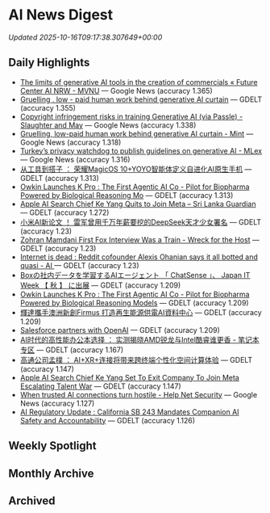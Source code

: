 # AI News Digest

_Updated 2025-10-16T09:17:38.307649+00:00_

## Daily Highlights

- [The limits of generative AI tools in the creation of commercials « Future Center AI NRW - MVNU](./daily/bd273ca4c0ae8ff6.md) — Google News (accuracy 1.365)
- [Gruelling , low - paid human work behind generative AI curtain](./daily/6569bc82eaf70e55.md) — GDELT (accuracy 1.355)
- [Copyright infringement risks in training Generative AI (via Passle) - Slaughter and May](./daily/d90f4af56c367f39.md) — Google News (accuracy 1.338)
- [Gruelling, low-paid human work behind generative AI curtain - Mint](./daily/37b8f401a38b3483.md) — Google News (accuracy 1.318)
- [Turkey’s privacy watchdog to publish guidelines on generative AI - MLex](./daily/b28bf0e9427a7995.md) — Google News (accuracy 1.316)
- [从工具到搭子 ： 荣耀MagicOS 10+YOYO智能体定义自进化AI原生手机](./daily/7ffc44d9b77a47be.md) — GDELT (accuracy 1.313)
- [Owkin Launches K Pro : The First Agentic AI Co - Pilot for Biopharma Powered by Biological Reasoning Mo](./daily/0012944ae961a3a5.md) — GDELT (accuracy 1.313)
- [Apple AI Search Chief Ke Yang Quits to Join Meta – Sri Lanka Guardian](./daily/21e624750527e021.md) — GDELT (accuracy 1.272)
- [小米AI新论文 ！ 雷军曾用千万年薪要挖的DeepSeek天才少女署名](./daily/74cba120e588a424.md) — GDELT (accuracy 1.23)
- [Zohran Mamdani First Fox Interview Was a Train - Wreck for the Host](./daily/284af2424a8ffe5d.md) — GDELT (accuracy 1.23)
- [  Internet is dead : Reddit cofounder Alexis Ohanian says it all  botted  and  quasi - AI  ](./daily/08e0f4573f558a4d.md) — GDELT (accuracy 1.23)
- [Boxの社内データを学習するAIエージェント 「 ChatSense 」、 Japan IT Week 【 秋 】 に出展](./daily/76af7d569c8deb13.md) — GDELT (accuracy 1.209)
- [Owkin Launches K Pro : The First Agentic AI Co - Pilot for Biopharma Powered by Biological Reasoning Models](./daily/831c469d7853e7d5.md) — GDELT (accuracy 1.209)
- [輝達攜手澳洲新創Firmus 打造再生能源供電AI資料中心](./daily/f01ebf74970bf4df.md) — GDELT (accuracy 1.209)
- [Salesforce partners with OpenAI](./daily/95aeeff9047eb3e1.md) — GDELT (accuracy 1.209)
- [AI时代的高性能办公本选择 ： 实测揭晓AMD锐龙与Intel酷睿谁更香 - 笔记本专区](./daily/1e94893e6b442a89.md) — GDELT (accuracy 1.167)
- [高通公司孟樸 ： AI+XR+连接将带来跨终端个性化空间计算体验](./daily/931deb56bcc37db9.md) — GDELT (accuracy 1.147)
- [Apple AI Search Chief Ke Yang Set To Exit Company To Join Meta Escalating Talent War](./daily/9fbfacf498cb81fa.md) — GDELT (accuracy 1.147)
- [When trusted AI connections turn hostile - Help Net Security](./daily/e31da1a5ac71ccd4.md) — Google News (accuracy 1.127)
- [AI Regulatory Update : California SB 243 Mandates Companion AI Safety and Accountability](./daily/dceafd1bcb79d980.md) — GDELT (accuracy 1.126)

## Weekly Spotlight


## Monthly Archive


## Archived
